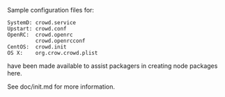 Sample configuration files for:
```
SystemD: crowd.service
Upstart: crowd.conf
OpenRC:  crowd.openrc
         crowd.openrcconf
CentOS:  crowd.init
OS X:    org.crow.crowd.plist
```
have been made available to assist packagers in creating node packages here.

See doc/init.md for more information.
